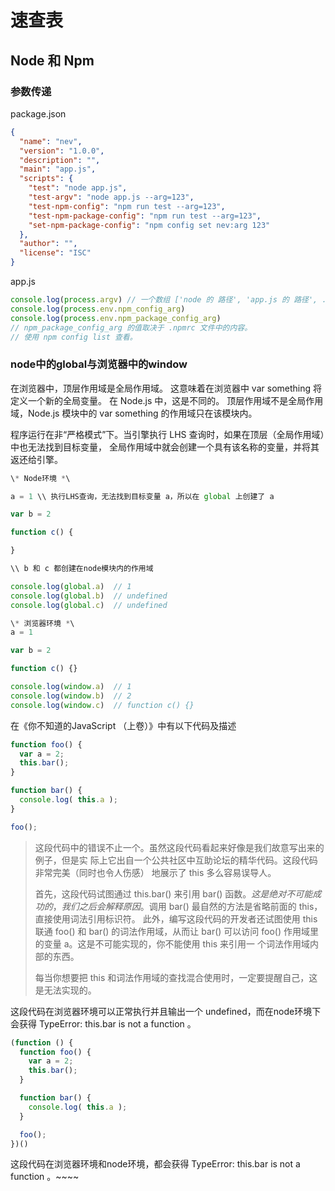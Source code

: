 # 速查表

## Node 和 Npm

### 参数传递

package.json

```json
{
  "name": "nev",
  "version": "1.0.0",
  "description": "",
  "main": "app.js",
  "scripts": {
    "test": "node app.js",
    "test-argv": "node app.js --arg=123",
    "test-npm-config": "npm run test --arg=123",
    "test-npm-package-config": "npm run test --arg=123",
    "set-npm-package-config": "npm config set nev:arg 123"
  },
  "author": "",
  "license": "ISC"
}
```

app.js

```javascript
console.log(process.argv) // 一个数组 ['node 的 路径', 'app.js 的 路径', ......]
console.log(process.env.npm_config_arg)
console.log(process.env.npm_package_config_arg)
// npm_package_config_arg 的值取决于 .npmrc 文件中的内容。
// 使用 npm config list 查看。
```

### node中的global与浏览器中的window

在浏览器中，顶层作用域是全局作用域。 这意味着在浏览器中 var something 将定义一个新的全局变量。 在 Node.js 中，这是不同的。 顶层作用域不是全局作用域，Node.js 模块中的 var something 的作用域只在该模块内。

程序运行在非“严格模式”下。当引擎执行 LHS 查询时，如果在顶层（全局作用域）中也无法找到目标变量，
全局作用域中就会创建一个具有该名称的变量，并将其返还给引擎。

```javascript
\* Node环境 *\

a = 1 \\ 执行LHS查询，无法找到目标变量 a，所以在 global 上创建了 a

var b = 2 

function c() {

}

\\ b 和 c 都创建在node模块内的作用域

console.log(global.a)  // 1
console.log(global.b)  // undefined
console.log(global.c)  // undefined
```

```javascript
\* 浏览器环境 *\
a = 1

var b = 2

function c() {}

console.log(window.a)  // 1
console.log(window.b)  // 2
console.log(window.c)  // function c() {}
```

在《你不知道的JavaScript （上卷）》中有以下代码及描述

```javascript
function foo() {
  var a = 2;
  this.bar();
}

function bar() {
  console.log( this.a );
}

foo();
```

> 这段代码中的错误不止一个。虽然这段代码看起来好像是我们故意写出来的例子，但是实
> 际上它出自一个公共社区中互助论坛的精华代码。这段代码非常完美（同时也令人伤感）
> 地展示了 this 多么容易误导人。 
> 
> 首先，这段代码试图通过 this.bar() 来引用 bar() 函数。$这是绝对不可能成功的，我们之
> 后会解释原因。$调用 bar() 最自然的方法是省略前面的 this，直接使用词法引用标识符。
> 此外，编写这段代码的开发者还试图使用 this 联通 foo() 和 bar() 的词法作用域，从而让
> bar() 可以访问 foo() 作用域里的变量 a。这是不可能实现的，你不能使用 this 来引用一
> 个词法作用域内部的东西。  
> 
> 每当你想要把 this 和词法作用域的查找混合使用时，一定要提醒自己，这是无法实现的。

这段代码在浏览器环境可以正常执行并且输出一个 undefined，而在node环境下会获得 TypeError: this.bar is not a function 。

```javascript
(function () {
  function foo() {
    var a = 2;
    this.bar();
  }

  function bar() {
    console.log( this.a );
  }

  foo();
})()
```

这段代码在浏览器环境和node环境，都会获得 TypeError: this.bar is not a function 。~~~~
